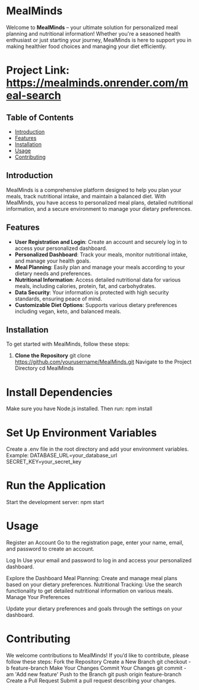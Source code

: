 # MealMinds
Welcome to **MealMinds** – your ultimate solution for personalized meal planning and nutritional information! Whether you're a seasoned health enthusiast or just starting your journey, MealMinds is here to support you in making healthier food choices and managing your diet efficiently.

# Project Link: https://mealminds.onrender.com/meal-search

## Table of Contents
- [Introduction](#introduction)
- [Features](#features)
- [Installation](#installation)
- [Usage](#usage)
- [Contributing](#contributing)

## Introduction
MealMinds is a comprehensive platform designed to help you plan your meals, track nutritional intake, and maintain a balanced diet. With MealMinds, you have access to personalized meal plans, detailed nutritional information, and a secure environment to manage your dietary preferences.

## Features
- **User Registration and Login**: Create an account and securely log in to access your personalized dashboard.
- **Personalized Dashboard**: Track your meals, monitor nutritional intake, and manage your health goals.
- **Meal Planning**: Easily plan and manage your meals according to your dietary needs and preferences.
- **Nutritional Information**: Access detailed nutritional data for various meals, including calories, protein, fat, and carbohydrates.
- **Data Security**: Your information is protected with high security standards, ensuring peace of mind.
- **Customizable Diet Options**: Supports various dietary preferences including vegan, keto, and balanced meals.

## Installation
To get started with MealMinds, follow these steps:
1. **Clone the Repository**
   git clone https://github.com/yourusername/MealMinds.git
Navigate to the Project Directory
cd MealMinds

# Install Dependencies
Make sure you have Node.js installed. Then run:
npm install

# Set Up Environment Variables
Create a .env file in the root directory and add your environment variables. Example:
DATABASE_URL=your_database_url
SECRET_KEY=your_secret_key

# Run the Application
Start the development server:
npm start

# Usage
Register an Account
Go to the registration page, enter your name, email, and password to create an account.

Log In
Use your email and password to log in and access your personalized dashboard.

Explore the Dashboard
Meal Planning: Create and manage meal plans based on your dietary preferences.
Nutritional Tracking: Use the search functionality to get detailed nutritional information on various meals.
Manage Your Preferences

Update your dietary preferences and goals through the settings on your dashboard.

# Contributing
We welcome contributions to MealMinds! If you’d like to contribute, please follow these steps:
Fork the Repository
Create a New Branch
git checkout -b feature-branch
Make Your Changes
Commit Your Changes
git commit -am 'Add new feature'
Push to the Branch
git push origin feature-branch
Create a Pull Request
Submit a pull request describing your changes.
